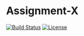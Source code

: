 # Assignment-X

[![Build Status](https://img.shields.io/travis/ChapmanCPSC230Spring16/Assignment-X.svg)](https://travis-ci.org/ChapmanCPSC230Spring16/Assignment-X) [![License](http://img.shields.io/badge/license-MIT-blue.svg)](http://en.wikipedia.org/wiki/MIT_License)

